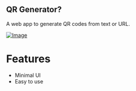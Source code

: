 ## QR Generator?

A web app to generate QR codes from text or URL.

<a href="https://rojansapkota.com.np/">
         <img alt="Image" src="https://image.thum.io/get/https://rojangamingyt.github.io/qr-generator/">
      </a>

# Features

- Minimal UI
- Easy to use
